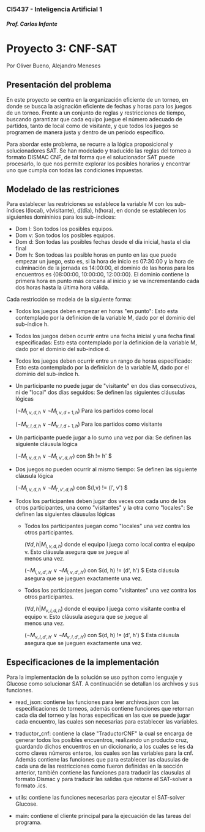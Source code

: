 #
### CI5437 - Inteligencia Artificial 1
##### Prof. Carlos Infante
# Proyecto 3: CNF-SAT
Por Oliver Bueno, Alejandro Meneses

## Presentación del problema
En este proyecto se centra en la organización eficiente de un torneo, en donde se busca la asignación eficiente de fechas y horas para los juegos de un torneo. Frente a un conjunto de reglas y restricciones de tiempo, buscando garantizar que cada equipo juegue el número adecuado de partidos, tanto de local como de visitante, y que todos los juegos se programen de manera justa y dentro de un período específico.

Para abordar este problema, se recurre a la lógica proposicional y solucionadores SAT. Se han modelado y traducido las reglas del torneo a formato DISMAC CNF, de tal forma que el solucionador SAT puede procesarlo, lo que nos permite explorar los posibles horarios y encontrar uno que cumpla con todas las condiciones impuestas.

## Modelado de las restriciones
Para establecer las restriciones se establece la variable M con los sub-índices l(local), v(visitante), d(día), h(hora), en donde se establecen los siguientes domininios para los sub-índices:

- Dom l: Son todos los posibles equipos.
- Dom v: Son todos los posibles equipos.
- Dom d: Son todas las posibles fechas desde el día inicial, hasta el día final
- Dom h: Son todoas las posible horas en punto en las que puede empezar un juego, esto es, si la hora de inicio es 07:30:00 y la hora de culminación de la jornada es 14:00:00, el dominio de las horas para los encuentros es {08:00:00, 10:00:00, 12:00:00}. El dominio contiene la primera hora en punto más cercana al inicio y se va incrementando cada dos horas hasta la última hora válida.

Cada restricción se modela de la siguiente forma:

- Todos los juegos deben empezar en horas "en punto": Esto esta contemplado por la definicíon de la variable M, dado por el dominio del sub-índice h.
- Todos los juegos deben ocurrir entre una fecha inicial y una fecha final especificadas: Esto esta contemplado por la definicíon de la variable M, dado por el dominio del sub-índice d.
- Todos los juegos deben ocurrir entre un rango de horas especificado: Esto esta contemplado por la definicíon de la variable M, dado por el dominio del sub-índice h.
- Un participante no puede jugar de "visitante" en dos días consecutivos, ni de "local" dos días seguidos: Se definen las siguientes cláusulas lógicas

  
  $(\neg M_{l,v,d,h} \lor \neg M_{l,v,d+1,h})$   Para los partidos como local
  
  $(\neg M_{v,l,d,h} \lor \neg M_{v,l,d+1,h})$   Para los partidos como visitante

- Un participante puede jugar a lo sumo una vez por día: Se definen las siguiente cláusula lógica

  $(\neg M_{l,v,d,h} \lor \neg M_{l,v',d,h'})$ con $h != h' $

- Dos juegos no pueden ocurrir al mismo tiempo: Se definen las siguiente cláusula lógica

  $(\neg M_{l,v,d,h} \lor \neg M_{l',v',d,h})$ con $(l,v) != (l', v') $

- Todos los participantes deben jugar dos veces con cada uno de los otros participantes, una como "visitantes" y la otra como "locales": Se definen las siguientes cláusulas lógicas

  - Todos los participantes juegan como "locales" una vez contra los otros participantes.
  
    $(\forall d,h | M_{l,v,d,h})$ donde el equipo l juega como local contra el equipo v. Esto cláusula asegura que se juegue al  
    menos una vez.

    $(\neg M_{l,v,d',h'} \lor \neg M_{l,v,d',h'})$ con $(d, h) != (d', h') $ Esta cláusula asegura que se jueguen exactamente una vez.

  - Todos los participantes juegan como "visitantes" una vez contra los otros participantes.
 
    $(\forall d,h | M_{v,l,d,h})$ donde el equipo l juega como visitante contra el equipo v. Esto cláusula asegura que se juegue al  
    menos una vez.

    $(\neg M_{v,l,d',h'} \lor \neg M_{v,l,d',h'})$ con $(d, h) != (d', h') $ Esta cláusula asegura que se jueguen exactamente una vez.
  
## Especificaciones de la implementación
Para la implementación de la solución se uso python como lenguaje y Glucose como solucionar SAT. A continuación se detallan los archivos y sus funciones.

- read_json: contiene las funciones para leer archivos.json con las especificaciones de torneos, además contiene funciones que retornan cada dia del torneo y las horas especificas en las que se puede jugar cada encuentro, las cuales son necesarias para establecer las variables.

- traductor_cnf: contiene la clase "TraductorCNF" la cual se encarga de generar todos los posibles encuentros, realizando un producto cruz, guardando dichos encuentros en un diccionario, a los cuales se les da como claves números enteros, los cuales son las variables para la cnf. Además contiene las funciones que para establecer las clausulas de cada una de las restricciones como fueron definidas en la sección anterior, también contiene las funciones para traducir las clausulas al formato Dismac y para traducir las salidas que retorne el SAT-solver a formato .ics.

- utils: contiene las funciones necesarias para ejecutar el SAT-solver Glucose.

- main: contiene el cliente principal para la ejecuación de las tareas del programa.
